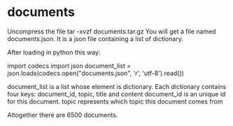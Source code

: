 # documents

Uncompress the file
tar -xvzf documents.tar.gz
You will get a file named documents.json. It is a json file containing a list of dictionary.

After loading in python this way:

import codecs
import json
document_list = json.loads(codecs.open("documents.json", 'r', 'utf-8').read())

document_list is a list whose element is dictionary.
Each dictionary contains four keys: document_id, topic, title and  content
document_id is an unique id for this document.
topic represents which topic this document comes from


Altogether there are 6500 documents.

